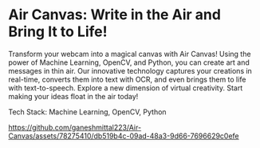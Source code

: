 # Air Canvas: Write in the Air and Bring It to Life!

Transform your webcam into a magical canvas with Air Canvas! Using the power of Machine Learning, OpenCV, and Python, you can create art and messages in thin air. Our innovative technology captures your creations in real-time, converts them into text with OCR, and even brings them to life with text-to-speech. Explore a new dimension of virtual creativity. Start making your ideas float in the air today!

Tech Stack: Machine Learning, OpenCV, Python



https://github.com/ganeshmittal223/Air-Canvas/assets/78275410/db519b4c-09ad-48a3-9d66-7696629c0efe

